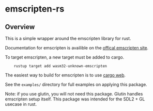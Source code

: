 # emscripten-rs

## Overview

This is a simple wrapper around the emscripten library for rust. 

Documentation for emscripten is availible on the
[offical emscripten site](http://kripken.github.io/emscripten-site/docs/getting_started/index.html).

To target emscripten, a new target must be added to cargo.

```
    rustup target add wasm32-unknown-emscripten
```

The easiest way to build for emscripten is to use [cargo web](https://github.com/koute/cargo-web).

See the `examples/` directory for full examples on applying this package.

Note: if you use glutin, you will not need this package. Glutin handles emscripten setup itself.
This package was intended for the SDL2 + GL usecase in rust.
